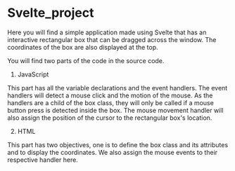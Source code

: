 # Svelte_project
Here you will find a simple application made using Svelte that has an interactive rectangular box that can be dragged across the window.
The coordinates of the box are also displayed at the top.

You will find two parts of the code in the source code.
<!-- Ordered List -->
1. JavaScript
   
This part has all the variable declarations and the event handlers.
The event handlers will detect a mouse click and the motion of the mouse. As the handlers are a child of the box class, they will only be called if a mouse button press is detected inside the box. The mouse movement handler will also assign the position of the cursor to the rectangular box's location.

2. HTML

This part has two objectives, one is to define the box class and its attributes and to display the coordinates. We also assign the mouse events to their respective handler here. 
